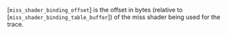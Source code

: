 [`miss_shader_binding_offset`] is the offset in bytes (relative to
[`miss_shader_binding_table_buffer`]) of the miss shader being used for
the trace.